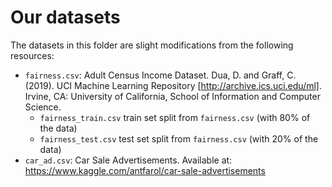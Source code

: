 # Our datasets

The datasets in this folder are slight modifications from the following resources:

- `fairness.csv`: Adult Census Income Dataset. Dua, D. and Graff, C. (2019). UCI Machine Learning Repository [http://archive.ics.uci.edu/ml]. Irvine, CA: University of California, School of Information and Computer Science.
    - `fairness_train.csv` train set split from `fairness.csv` (with 80% of the data)
    - `fairness_test.csv` test set split from `fairness.csv` (with 20% of the data)
- `car_ad.csv`: Car Sale Advertisements. Available at: https://www.kaggle.com/antfarol/car-sale-advertisements

